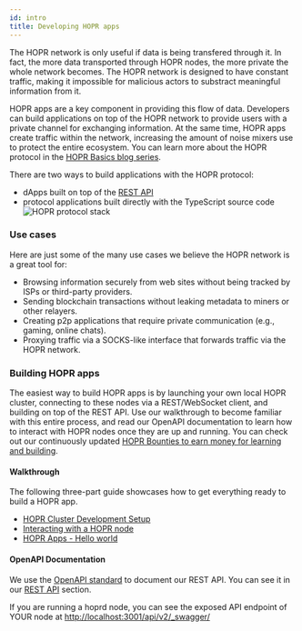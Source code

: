 ```yaml
---
id: intro
title: Developing HOPR apps
---
```


The HOPR network is only useful if data is being transfered through it. In fact, the more data transported
through HOPR nodes, the more private the whole network becomes. The HOPR network is designed to have constant
traffic, making it impossible for malicious actors to substract meaningful information from it.

HOPR apps are a key component in providing this flow of data. Developers can build applications on top of the HOPR network to
provide users with a private channel for exchanging information. At the same time, HOPR apps create traffic within
the network, increasing the amount of noise mixers use to protect the entire ecosystem. You can learn more about the HOPR protocol in the [HOPR Basics blog series](https://medium.com/hoprnet/basics/home).

There are two ways to build applications with the HOPR protocol:

- dApps built on top of the [REST API](/developers/rest-api)
- protocol applications built directly with the TypeScript source code
  ![HOPR protocol stack](/img/developer/architecture.jpg)

### Use cases

Here are just some of the many use cases we believe the HOPR network is a great tool for:

- Browsing information securely from web sites without being tracked by ISPs or third-party providers.
- Sending blockchain transactions without leaking metadata to miners or other relayers.
- Creating p2p applications that require private communication (e.g., gaming, online chats).
- Proxying traffic via a SOCKS-like interface that forwards traffic via the HOPR network.

### Building HOPR apps

The easiest way to build HOPR apps is by launching your own local HOPR cluster, connecting to these nodes via a REST/WebSocket
client, and building on top of the REST API. Use our walkthrough to become familiar with this entire process, and read our
OpenAPI documentation to learn how to interact with HOPR nodes once they are up and running. You can check out our continuously updated [HOPR Bounties to earn money for learning and building](https://bounties.hoprnet.org).

#### Walkthrough

The following three-part guide showcases how to get everything ready to build a HOPR app.

- [HOPR Cluster Development Setup](/developers/starting-local-cluster)
- [Interacting with a HOPR node](/developers/connecting-node)
- [HOPR Apps - Hello world](/developers/tutorial-hello-world)

#### OpenAPI Documentation

We use the [OpenAPI standard](https://swagger.io/specification/) to document our REST API. You can see it in our
[REST API](/developers/rest-api) section.

If you are running a hoprd node, you can see the exposed API endpoint of YOUR node at [http://localhost:3001/api/v2/\_swagger/](http://localhost:3001/api/v2/_swagger/)
